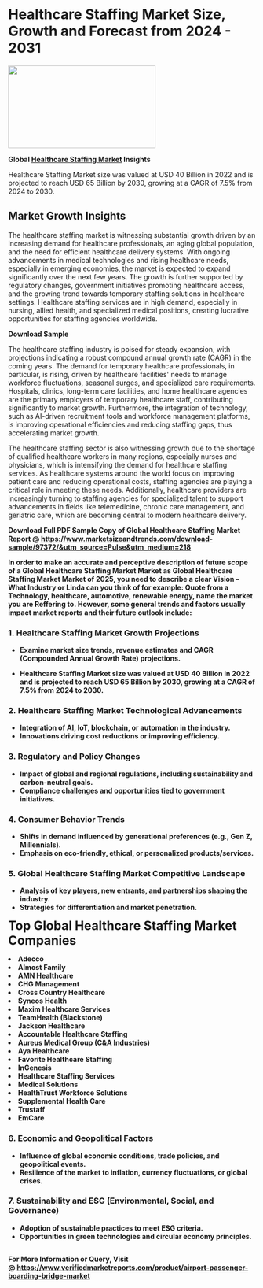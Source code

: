<H1>Healthcare Staffing Market Size, Growth and Forecast from 2024 - 2031</H1><img class="aligncenter size-medium wp-image-584254" src="https://thirdeyenews.in/wp-content/uploads/2024/09/Global-Market-Research-300x168.jpeg" alt="" width="300" height="168" /><p><strong>Global&nbsp;<a href="https://www.marketsizeandtrends.com/download-sample/97372/&amp;utm_source=Pulse&amp;utm_medium=218">Healthcare Staffing Market</a> Insights</strong></p><p>Healthcare Staffing Market size was valued at USD 40 Billion in 2022 and is projected to reach USD 65 Billion by 2030, growing at a CAGR of 7.5% from 2024 to 2030.</p><p><h2>Market Growth Insights</h2> <p>The healthcare staffing market is witnessing substantial growth driven by an increasing demand for healthcare professionals, an aging global population, and the need for efficient healthcare delivery systems. With ongoing advancements in medical technologies and rising healthcare needs, especially in emerging economies, the market is expected to expand significantly over the next few years. The growth is further supported by regulatory changes, government initiatives promoting healthcare access, and the growing trend towards temporary staffing solutions in healthcare settings. Healthcare staffing services are in high demand, especially in nursing, allied health, and specialized medical positions, creating lucrative opportunities for staffing agencies worldwide.</p> <p><strong>Download Sample</strong></p> <p>The healthcare staffing industry is poised for steady expansion, with projections indicating a robust compound annual growth rate (CAGR) in the coming years. The demand for temporary healthcare professionals, in particular, is rising, driven by healthcare facilities' needs to manage workforce fluctuations, seasonal surges, and specialized care requirements. Hospitals, clinics, long-term care facilities, and home healthcare agencies are the primary employers of temporary healthcare staff, contributing significantly to market growth. Furthermore, the integration of technology, such as AI-driven recruitment tools and workforce management platforms, is improving operational efficiencies and reducing staffing gaps, thus accelerating market growth.</p> <p>The healthcare staffing sector is also witnessing growth due to the shortage of qualified healthcare workers in many regions, especially nurses and physicians, which is intensifying the demand for healthcare staffing services. As healthcare systems around the world focus on improving patient care and reducing operational costs, staffing agencies are playing a critical role in meeting these needs. Additionally, healthcare providers are increasingly turning to staffing agencies for specialized talent to support advancements in fields like telemedicine, chronic care management, and geriatric care, which are becoming central to modern healthcare delivery.</p> <p><strong></p><p><span class=""><strong>Download Full PDF Sample Copy of Global Healthcare Staffing Market Report</strong> @ <a href="https://www.marketsizeandtrends.com/download-sample/97372/&amp;utm_source=Pulse&amp;utm_medium=218" target="_blank">https://www.marketsizeandtrends.com/download-sample/97372/&amp;utm_source=Pulse&amp;utm_medium=218</a></span></p><p>In order to make an accurate and perceptive description of future scope of a Global&nbsp;Healthcare Staffing Market Market as Global&nbsp;Healthcare Staffing Market Market of 2025, you need to describe a clear Vision &ndash; What Industry or Linda can you think of for example: Quote from a Technology, healthcare, automotive, renewable energy, name the market you are Reffering to. However, some general trends and factors usually impact market reports and their future outlook include:</p><h3>1.&nbsp;<strong>Healthcare Staffing Market Growth Projections</strong></h3><ul><li>Examine market size trends, revenue estimates and CAGR (Compounded Annual Growth Rate) projections.</li><li><p>Healthcare Staffing Market size was valued at USD 40 Billion in 2022 and is projected to reach USD 65 Billion by 2030, growing at a CAGR of 7.5% from 2024 to 2030.</p></li></ul><h3>2.&nbsp;<strong>Healthcare Staffing Market Technological Advancements</strong></h3><ul><li>Integration of AI, IoT, blockchain, or automation in the industry.</li><li>Innovations driving cost reductions or improving efficiency.</li></ul><h3>3.&nbsp;<strong>Regulatory and Policy Changes</strong></h3><ul><li>Impact of global and regional regulations, including sustainability and carbon-neutral goals.</li><li>Compliance challenges and opportunities tied to government initiatives.</li></ul><h3>4.&nbsp;<strong>Consumer Behavior Trends</strong></h3><ul><li>Shifts in demand influenced by generational preferences (e.g., Gen Z, Millennials).</li><li>Emphasis on eco-friendly, ethical, or personalized products/services.</li></ul><h3>5.&nbsp;<strong>Global Healthcare Staffing Market Competitive Landscape</strong></h3><ul><li>Analysis of key players, new entrants, and partnerships shaping the industry.</li><li>Strategies for differentiation and market penetration.</li></ul><p data-pm-slice="1 1 []"><span style="color: inherit; font-family: inherit; font-size: 25px;">Top Global Healthcare Staffing Market Companies</span></p><div class="" data-test-id=""><p><li>Adecco</li><li> Almost Family</li><li> AMN Healthcare</li><li> CHG Management</li><li> Cross Country Healthcare</li><li> Syneos Health</li><li> Maxim Healthcare Services</li><li> TeamHealth (Blackstone)</li><li> Jackson Healthcare</li><li> Accountable Healthcare Staffing</li><li> Aureus Medical Group (C&A Industries)</li><li> Aya Healthcare</li><li> Favorite Healthcare Staffing</li><li> InGenesis</li><li> Healthcare Staffing Services</li><li> Medical Solutions</li><li> HealthTrust Workforce Solutions</li><li> Supplemental Health Care</li><li> Trustaff</li><li> EmCare</li></p></div><h3>6.&nbsp;<strong>Economic and Geopolitical Factors</strong></h3><ul><li>Influence of global economic conditions, trade policies, and geopolitical events.</li><li>Resilience of the market to inflation, currency fluctuations, or global crises.</li></ul><h3>7.&nbsp;<strong>Sustainability and ESG (Environmental, Social, and Governance)</strong></h3><ul><li>Adoption of sustainable practices to meet ESG criteria.</li><li>Opportunities in green technologies and circular economy principles.</li></ul><h2><strong style="font-size: 14px;">For More Information or Query, Visit @&nbsp;</strong><a style="background-color: #ffffff; font-size: 14px;" href="https://www.marketsizeandtrends.com/report/healthcare-staffing-market/" target="_blank">https://www.verifiedmarketreports.com/product/airport-passenger-boarding-bridge-market</a></h2>
